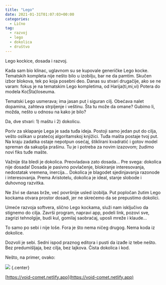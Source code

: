 ```yaml
---
title: "Lego"
date: 2021-01-31T01:07:03+00:00
categories:
  - Lično
tag:
  - razvoj
  - lego
  - dokolica
  - društvo
---
```


Lego kockice, dosada i razvoj.

<!--more-->

Kada sam bio klinac, uglavnom su se kupovale generičke Lego kocke. Tematskih kompleta nije nešto bilo u izobilju, bar ne da pamtim. Skučen izbor blokova, tek po koja posebni deo. Danas su stvari drugačije, ako se ne varam: fokus je na tematskim Lego kompletima, od Harija(ti,mi,vi) Potera do modela Ko(Šta)loseuma.

Tematski Lego usmerava; ima jasan put i siguran cilj. Obećava nalet dopamina, zahteva strpljenje i veštinu. Šta tu može da omane? Gubimo li, možda, nešto u odnosu na kako je bilo?

Da, dve stvari: 1) maštu i 2) dokolicu.

Poriv za sklapanje Lega je sada tuđa ideja. Postoji samo jedan put do cilja, vešto oslikan u pratećoj algoritamskoj knjižici. Tuđa mašta postaje tvoj put. Na kraju zadatka ostaje nepotpun osećaj, štiklirani kvadratić i gotov model spreman da sakuplja prašinu. Tu je i potreba za novim izazovom; žudimo novi fiks tuđe mašte.

Važnije šta bledi je dokolica. Preovladava zato dosada... Pre svega: dokolica nije dosada! Dosada je pasivno povlačenje, blokiranje interesovanja, nedostatak vremena, inercija... Dokolica je blagodet sjedinjavanja razonode i interesovanja. Prema Aristotelu, dokolica je ideal, stanje slobode i duhovnog razvitka.

Ne živi se danas brže, već površnije usled izobilja. Put popločan žutim Lego kockama otvara prostor dosadi, jer ne skrećemo da se prepustimo dokolici.

Umeće razvoja softvera, slično Lego kockama, služi nam isključivo da stignemo do cilja. Završi program, napravi app, podeli link, pozovi sve, zagrizi tehnolgije, budi kul, gomilaj saobraćaj, uposli mreže i klaude...

To samo po sebi i nije loše. Fora je što nema ničeg drugog. Nema koda iz dokolice.

Dozvoli je sebi. Sedni ispod praznog editora i pusti da izađe iz tebe nešto. Bez predumišljaja, bez cilja, bez lajkova. Čista dokolica i kod.

Nešto, na primer, ovako:

![](kometa.gif)
{.center}

[https://void-comet.netlify.app](https://void-comet.netlify.app)
